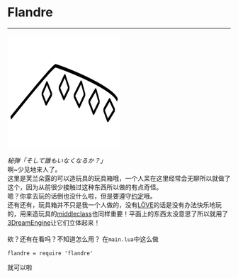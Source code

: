 # Flandre
---
![logo](flanlogo.png)

*秘弾「そして誰もいなくなるか？」*
</br>
啊~少见地来人了。</br>
这里是芙兰朵露的可以造玩具的玩具箱哦，一个人呆在这里经常会无聊所以就做了这个，因为从前很少接触过这种东西所以做的有点奇怪。</br>
嗯？你拿去玩的话倒也没什么啦，但是要遵守[约定](LICENSE "啊啊实际上就是许可证啦")哦。</br>
还有还有，玩具箱并不只是我一个人做的，没有[LÖVE](https://github.com/love2d/love "驱动整个项目运行的引擎w")的话是没有办法快乐地玩的，用来造玩具的[middleclass](https://github.com/kikito/middleclass "提供Lua面向对象的库~")也同样重要！平面上的东西太没意思了所以就用了[3DreamEngine](https://github.com/3dreamengine/3DreamEngine "很awesome的3D库~")让它们立体起来！</br>
</br>
欸？还有在看吗？不知道怎么用？
在`main.lua`中这么做
```
flandre = require 'flandre'
```
就可以啦
